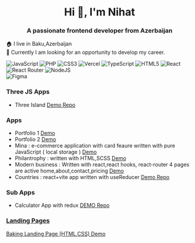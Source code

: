 <h1 align="center">Hi 👋, I'm Nihat</h1>
<h3 align="center">A passionate frontend developer from Azerbaijan</h3>

🏠 I live in Baku,Azerbaijan <br>
🤝 Currently I am looking for an opportunity to develop my career. <br>


![JavaScript](https://img.shields.io/badge/javascript-%23323330.svg?style=for-the-badge&logo=javascript&logoColor=%23F7DF1E)
![PHP](https://img.shields.io/badge/php-%23777BB4.svg?style=for-the-badge&logo=php&logoColor=white) 
![CSS3](https://img.shields.io/badge/css3-%231572B6.svg?style=for-the-badge&logo=css3&logoColor=white) 
![Vercel](https://img.shields.io/badge/vercel-%23000000.svg?style=for-the-badge&logo=vercel&logoColor=white) 
![TypeScript](https://img.shields.io/badge/typescript-%23007ACC.svg?style=for-the-badge&logo=typescript&logoColor=white) 
![HTML5](https://img.shields.io/badge/html5-%23E34F26.svg?style=for-the-badge&logo=html5&logoColor=white) 
![React](https://img.shields.io/badge/react-%2320232a.svg?style=for-the-badge&logo=react&logoColor=%2361DAFB) 
![React Router](https://img.shields.io/badge/React_Router-CA4245?style=for-the-badge&logo=react-router&logoColor=white) 
![NodeJS](https://img.shields.io/badge/node.js-6DA55F?style=for-the-badge&logo=node.js&logoColor=white) 	
![Figma](https://img.shields.io/badge/figma-%23F24E1E.svg?style=for-the-badge&logo=figma&logoColor=white)


<h3> Three JS Apps </h3>

<ul>
   <li> 
      Three Island 
      <a href='https://three-island.vercel.app/'>   Demo </a> 
      <a href='https://github.com/nihat-js/three-island'> Repo </a>    
   </li>
 </ul>  
   
   

<h3>  Apps </h3>
<ul>
   <li> Portfolio 1  <a href='https://nihat-js.github.io/portfolio-advanced/'> Demo </a> </li> 
  <li> Portfolio 2  <a href='https://nihat-js.github.io/sublime-portfolio/'> Demo </a> </li> 
  <li> Mina : e-commerce application with card feaure written with pure JavaScript ( local storage ) <a href='https://nihat-js.github.io/mina/'> Demo </a>    </li>
  <li> Philantrophy : written with HTML,SCSS   <a href='https://nihat-js.github.io/philantrophy/'>  Demo </a>  </li>
  <li> 
     Modern business : Written with react,react hooks, react-router  4 pages are active home,about,contact,pricing 
     <a href='https://modern-business-template.vercel.app/'>  Demo </a>
   </li>
   <li>
      Countries : react+vite app written with  useReducer 
      <a href='https://rest-countries-lime.vercel.app/'> Demo </a>  
      <a href='https://github.com/nihat-js/rest-countries' > Repo </a>  
    </li>    
</ul>  

<h3> Sub Apps </h3>
<ul>
  <li> 
    Calculator App with redux <a href='https://redux-calculator-brown.vercel.app/'> DEMO  </> <a href='https://github.com/nihat-js/redux-calculator'> Repo  </>    </li> 
</ul>   

<h3>  Landing Pages </h3>
<p>
   Baking Landing Page (HTML,CSS)  <a href='https://nihat-js.github.io/baking-landing-page/'> Demo </a> <a href='https://github.com/baking-landing-page/>Repo  </a>  </p>
   
# 📊 GitHub Stats:

![](https://github-readme-streak-stats.herokuapp.com/?user=nihat-js&theme=light&hide_border=false)<br/>
![](https://github-readme-stats.vercel.app/api/top-langs/?username=nihat-js&theme=light&hide_border=false&include_all_commits=false&count_private=false&layout=compact)

